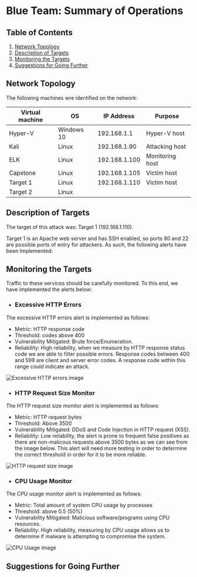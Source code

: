 # Blue Team: Summary of Operations

## Table of Contents

1. [Network Topology](#network-topology)
2. [Description of Targets](#description-of-targets)
3. [Monitoring the Targets](#monitoring-the-targets)
4. [Suggestions for Going Further](#suggestions-for-going-further)

## Network Topology

The following machines wre identified on the network:

| Virtual machine  | OS         | IP Address    | Purpose         |
|------------------|------------|---------------|-----------------|
| Hyper-V          | Windows 10 | 192.168.1.1   | Hyper-V host    |
| Kali             | Linux      | 192.168.1.90  | Attacking host  |
| ELK              | Linux      | 192.168.1.100 | Monitoring host |
| Capstone         | Linux      | 192.168.1.105 | Victim host     |
| Target 1         | Linux      | 192.168.1.110 | Victim host     |
| Target 2         | Linux      |   | |

## Description of Targets

The target of this attack was: Target 1 (192.168.1.110).

Target 1 is an Apache web server and has SSH enabled, so ports 80 and 22 are possible ports of entry for attackers. As such, the following alerts have been Implemented: 

## Monitoring the Targets

Traffic to these services should be carefully monitored. To this end, we have implemented the alerts below: 

- ### Excessive HTTP Errors

The excessive HTTP errors alert is implemented as follows:

- Metric: HTTP response code
- Threshold: codes above 400
- Vulnerability Mitigated: Brute force/Enumeration.
- Reliability: High reliability, when we measure by HTTP response status code we are able to filter possible errors. Response codes between 400 and 599 are client and server error codes. A response code within this range could indicate an attack.

![Excessive HTTP errors image]()

- ### HTTP Request Size Monitor

The HTTP request size monitor alert is implemented as follows:

- Metric: HTTP request bytes
- Threshold: Above 3500
- Vulnerability Mitigated: DDoS and Code Injection in HTTP request (XSS). 
- Reliability: Low reliability, the alert is prone to frequent false positives as there are non-malicous requests above 3500 bytes as we can see from the image below. This alert will need more testing in order to determine the correct threshold in order for it to be more reliable.

![HTTP request size image]()

- ### CPU Usage Monitor

The CPU usage monitor alert is implemented as follows:

- Metric: Total amount of system CPU usage by processes
- Threshold: above 0.5 (50%)
- Vulnerability Mitigated: Malicious software/programs using CPU resources.
- Reliability: High reliability, measuring by CPU usage allows us to determine if malware is attempting to compromise the system.

![CPU Usage image]()

## Suggestions for Going Further
